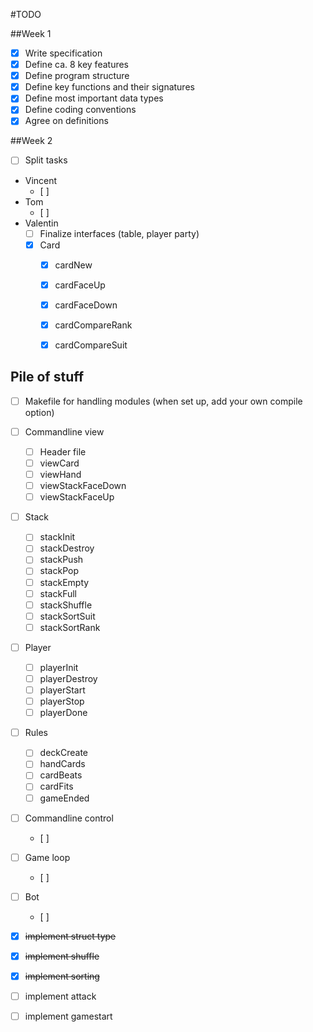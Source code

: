 #TODO

##Week 1
- [x] Write specification
- [x] Define ca. 8 key features
- [x] Define program structure
- [x] Define key functions and their signatures
- [x] Define most important data types
- [x] Define coding conventions
- [x] Agree on definitions

##Week 2
- [ ] Split tasks
- Vincent
	- [ ] 
- Tom
	- [ ]
- Valentin
	- [ ] Finalize interfaces (table, player party)
	- [x] Card
		- [x] cardNew
		- [x] cardFaceUp
		- [x] cardFaceDown
		- [x] cardCompareRank
		- [x] cardCompareSuit


## Pile of stuff
- [ ] Makefile for handling modules (when set up, add your own compile option)
- [ ] Commandline view
	- [ ] Header file
	- [ ] viewCard
	- [ ] viewHand
	- [ ] viewStackFaceDown
	- [ ] viewStackFaceUp
- [ ] Stack
	- [ ] stackInit
	- [ ] stackDestroy
	- [ ] stackPush
	- [ ] stackPop
	- [ ] stackEmpty
	- [ ] stackFull
	- [ ] stackShuffle
	- [ ] stackSortSuit
	- [ ] stackSortRank
- [ ] Player
	- [ ] playerInit
	- [ ] playerDestroy
	- [ ] playerStart
	- [ ] playerStop
	- [ ] playerDone
- [ ] Rules
	- [ ] deckCreate
	- [ ] handCards
	- [ ] cardBeats
	- [ ] cardFits
	- [ ] gameEnded
- [ ] Commandline control
	- [ ]
- [ ] Game loop
	- [ ]
- [ ] Bot
	- [ ]
 

- [x] ~~implement struct type~~
- [x] ~~implement shuffle~~
- [x] ~~implement sorting~~
- [ ] implement attack
- [ ] implement gamestart 
